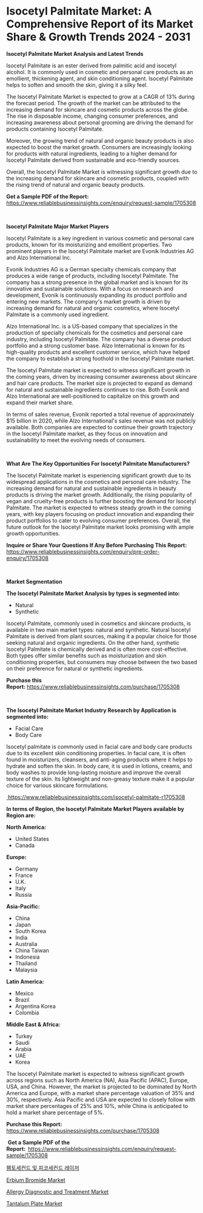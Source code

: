 <p><h1>Isocetyl Palmitate Market: A Comprehensive Report of its Market Share & Growth Trends 2024 - 2031</h1></p><p><strong>Isocetyl Palmitate Market Analysis and Latest Trends</strong></p>
<p><p>Isocetyl Palmitate is an ester derived from palmitic acid and isocetyl alcohol. It is commonly used in cosmetic and personal care products as an emollient, thickening agent, and skin conditioning agent. Isocetyl Palmitate helps to soften and smooth the skin, giving it a silky feel.</p><p>The Isocetyl Palmitate Market is expected to grow at a CAGR of 13% during the forecast period. The growth of the market can be attributed to the increasing demand for skincare and cosmetic products across the globe. The rise in disposable income, changing consumer preferences, and increasing awareness about personal grooming are driving the demand for products containing Isocetyl Palmitate.</p><p>Moreover, the growing trend of natural and organic beauty products is also expected to boost the market growth. Consumers are increasingly looking for products with natural ingredients, leading to a higher demand for Isocetyl Palmitate derived from sustainable and eco-friendly sources.</p><p>Overall, the Isocetyl Palmitate Market is witnessing significant growth due to the increasing demand for skincare and cosmetic products, coupled with the rising trend of natural and organic beauty products.</p></p>
<p><strong>Get a Sample PDF of the Report:&nbsp;</strong> <a href="https://www.reliablebusinessinsights.com/enquiry/request-sample/1705308">https://www.reliablebusinessinsights.com/enquiry/request-sample/1705308</a></p>
<p>&nbsp;</p>
<p><strong>Isocetyl Palmitate Major Market Players</strong></p>
<p><p>Isocetyl Palmitate is a key ingredient in various cosmetic and personal care products, known for its moisturizing and emollient properties. Two prominent players in the Isocetyl Palmitate market are Evonik Industries AG and Alzo International Inc.</p><p>Evonik Industries AG is a German specialty chemicals company that produces a wide range of products, including Isocetyl Palmitate. The company has a strong presence in the global market and is known for its innovative and sustainable solutions. With a focus on research and development, Evonik is continuously expanding its product portfolio and entering new markets. The company's market growth is driven by increasing demand for natural and organic cosmetics, where Isocetyl Palmitate is a commonly used ingredient.</p><p>Alzo International Inc. is a US-based company that specializes in the production of specialty chemicals for the cosmetics and personal care industry, including Isocetyl Palmitate. The company has a diverse product portfolio and a strong customer base. Alzo International is known for its high-quality products and excellent customer service, which have helped the company to establish a strong foothold in the Isocetyl Palmitate market.</p><p>The Isocetyl Palmitate market is expected to witness significant growth in the coming years, driven by increasing consumer awareness about skincare and hair care products. The market size is projected to expand as demand for natural and sustainable ingredients continues to rise. Both Evonik and Alzo International are well-positioned to capitalize on this growth and expand their market share.</p><p>In terms of sales revenue, Evonik reported a total revenue of approximately $15 billion in 2020, while Alzo International's sales revenue was not publicly available. Both companies are expected to continue their growth trajectory in the Isocetyl Palmitate market, as they focus on innovation and sustainability to meet the evolving needs of consumers.</p></p>
<p>&nbsp;</p>
<p><strong>What Are The Key Opportunities For Isocetyl Palmitate Manufacturers?</strong></p>
<p><p>The Isocetyl Palmitate market is experiencing significant growth due to its widespread applications in the cosmetics and personal care industry. The increasing demand for natural and sustainable ingredients in beauty products is driving the market growth. Additionally, the rising popularity of vegan and cruelty-free products is further boosting the demand for Isocetyl Palmitate. The market is expected to witness steady growth in the coming years, with key players focusing on product innovation and expanding their product portfolios to cater to evolving consumer preferences. Overall, the future outlook for the Isocetyl Palmitate market looks promising with ample growth opportunities.</p></p>
<p><strong>Inquire or Share Your Questions If Any Before Purchasing This Report:</strong> <a href="https://www.reliablebusinessinsights.com/enquiry/pre-order-enquiry/1705308">https://www.reliablebusinessinsights.com/enquiry/pre-order-enquiry/1705308</a></p>
<p>&nbsp;</p>
<p><strong>Market Segmentation</strong></p>
<p><strong>The Isocetyl Palmitate Market Analysis by types is segmented into:</strong></p>
<p><ul><li>Natural</li><li>Synthetic</li></ul></p>
<p><p>Isocetyl Palmitate, commonly used in cosmetics and skincare products, is available in two main market types: natural and synthetic. Natural Isocetyl Palmitate is derived from plant sources, making it a popular choice for those seeking natural and organic ingredients. On the other hand, synthetic Isocetyl Palmitate is chemically derived and is often more cost-effective. Both types offer similar benefits such as moisturization and skin conditioning properties, but consumers may choose between the two based on their preference for natural or synthetic ingredients.</p></p>
<p><strong>Purchase this Report:&nbsp;</strong><a href="https://www.reliablebusinessinsights.com/purchase/1705308">https://www.reliablebusinessinsights.com/purchase/1705308</a></p>
<p>&nbsp;</p>
<p><strong>The Isocetyl Palmitate Market Industry Research by Application is segmented into:</strong></p>
<p><ul><li>Facial Care</li><li>Body Care</li></ul></p>
<p><p>Isocetyl palmitate is commonly used in facial care and body care products due to its excellent skin conditioning properties. In facial care, it is often found in moisturizers, cleansers, and anti-aging products where it helps to hydrate and soften the skin. In body care, it is used in lotions, creams, and body washes to provide long-lasting moisture and improve the overall texture of the skin. Its lightweight and non-greasy texture make it a popular choice for various skincare formulations.</p></p>
<p><a href="https://www.reliablebusinessinsights.com/isocetyl-palmitate-r1705308">&nbsp;https://www.reliablebusinessinsights.com/isocetyl-palmitate-r1705308</a></p>
<p><strong>In terms of Region, the Isocetyl Palmitate Market Players available by Region are:</strong></p>
<p>
    <p> <strong> North America: </strong>
        <ul>
            <li>United States</li>
            <li>Canada</li>
        </ul>
        </p> 
    <p> <strong> Europe: </strong>
        <ul>
            <li>Germany</li>
            <li>France</li>
            <li>U.K.</li>
            <li>Italy</li>
            <li>Russia</li>
        </ul>
        </p> 
    <p> <strong> Asia-Pacific: </strong>
        <ul>
            <li>China</li>
            <li>Japan</li>
            <li>South Korea</li>
            <li>India</li>
            <li>Australia</li>
            <li>China Taiwan</li>
            <li>Indonesia</li>
            <li>Thailand</li>
            <li>Malaysia</li>
        </ul>
        </p> 
    <p> <strong> Latin America: </strong>
        <ul>
            <li>Mexico</li>
            <li>Brazil</li>
            <li>Argentina Korea</li>
            <li>Colombia</li>
        </ul>
        </p> 
    <p> <strong> Middle East & Africa: </strong>
        <ul>
            <li>Turkey</li>
            <li>Saudi</li>
            <li>Arabia</li>
            <li>UAE</li>
            <li>Korea</li>
        </ul>
    </p>
    </p>
<p><p>The Isocetyl Palmitate market is expected to witness significant growth across regions such as North America (NA), Asia Pacific (APAC), Europe, USA, and China. However, the market is projected to be dominated by North America and Europe, with a market share percentage valuation of 35% and 30%, respectively. Asia Pacific and USA are expected to closely follow with market share percentages of 25% and 10%, while China is anticipated to hold a market share percentage of 5%.</p></p>
<p><strong>Purchase this Report: </strong><a href="https://www.reliablebusinessinsights.com/purchase/1705308">https://www.reliablebusinessinsights.com/purchase/1705308</a></p>
<p>&nbsp;<strong>Get a Sample PDF of the Report:&nbsp;&nbsp;</strong><a href="https://www.reliablebusinessinsights.com/enquiry/request-sample/1705308">https://www.reliablebusinessinsights.com/enquiry/request-sample/1705308</a></p>
<p><strong></strong></p>
<p><p><a href="https://github.com/brendon65677/Market-Research-Report-List-1/blob/main/6270692119107.md">펨토세컨드 및 피코세컨드 레이저</a></p><p><a href="https://www.linkedin.com/pulse/erbium-bromide-market-size-outlook-forecast-2024-2031-researchoid-6xfpe?trackingId=eKK16TwdT6TWI7yk9Gn2HA%3D%3D">Erbium Bromide Market</a></p><p><a href="https://www.linkedin.com/pulse/allergy-diagnostic-treatment-market-report-reveals-latest-3csme?trackingId=GX55OHLowGMB2%2FUbSPAPng%3D%3D">Allergy Diagnostic and Treatment Market</a></p><p><a href="https://github.com/Angelnienowdseej3e45z3p8c/Market-Research-Report-List-3/blob/main/tantalum-plate-market.md">Tantalum Plate Market</a></p></p>
